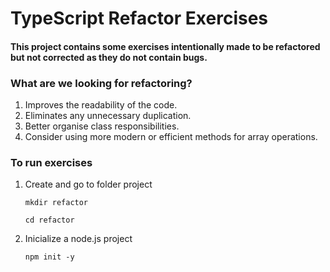 # TypeScript Refactor Exercises

#### This project contains some exercises intentionally made to be refactored but not corrected as they do not contain bugs.

### What are we looking for refactoring?

1. Improves the readability of the code.
2. Eliminates any unnecessary duplication.
3. Better organise class responsibilities.
4. Consider using more modern or efficient methods for array operations.

### To run exercises

1. Create and go to folder project

   `mkdir refactor`

   `cd refactor`

2. Inicialize a node.js project

   `npm init -y`
